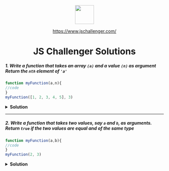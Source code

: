 <div align="center">
  <img height="60" src="https://img.icons8.com/color/344/javascript.png">
  
   <a href="https://www.jschallenger.com/">https://www.jschallenger.com/</a>
  <h1>JS Challenger Solutions</h1>
</div>

##### 1. Write a function that takes an array `(a)` and a value `(n)` as argument Return the `nth` element of `'a'`
```javascript
function myFunction(a,n){
//code
}
myFunction([1, 2, 3, 4, 5], 3)
```

<details><summary><b>Solution</b></summary>

```javascript
function myFunction(a, n) {
  return a[n - 1];
}
console.log(myFunction([1, 2, 3, 4, 5], 3));
```

</details>

---

##### 2. Write a function that takes two values, say `a` and `b`, as arguments. Return `true` if the two values are equal and of the same type
```javascript
function myFunction(a,b){
//code
}
myFunction(2, 3)
```

<details><summary><b>Solution</b></summary>

```javascript
function myFunction(a, b) {
    return a===b;
}
console.log(myFunction(2, 3));
```

</details>
